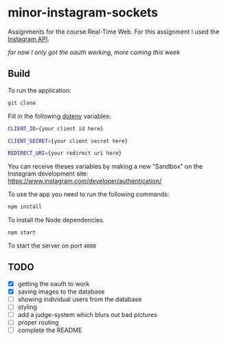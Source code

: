 # minor-instagram-sockets
Assignments for the course Real-Time Web. For this assignment I used the <a href="https://www.instagram.com/developer/">Instagram API</a>.

_for now I only got the oauth working, more coming this week_

## Build
To run the application:
```bash
git clone
```

Fill in the following <a href="https://www.npmjs.com/package/dotenv">dotenv</a> variables:  

```bash
CLIENT_ID={your client id here}
```  
```bash
CLIENT_SECRET={your client secret here}
```  
```bash
REDIRECT_URI={your redirect uri here}
```  

You can receive theses variables by making a new "Sandbox" on the Instagram development site:  
<a href="https://www.instagram.com/developer/authentication/">https://www.instagram.com/developer/authentication/</a>  
  
To use the app you need to run the following commands:  
```bash
npm install
```
To install the Node dependencies.
```bash
npm start
```
To start the server on port `4000`  

## TODO
-  [x] getting the oauth to work
-  [x] saving images to the database
-  [ ] showing individual users from the database
-  [ ] styling
-  [ ] add a judge-system which blurs out bad pictures
-  [ ] proper routing
-  [ ] complete the README